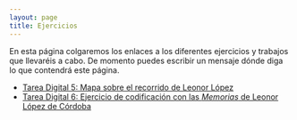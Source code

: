 ```yaml
---
layout: page
title: Ejercicios
---
```


En esta página colgaremos los enlaces a los diferentes ejercicios y trabajos que llevaréis a cabo. De momento puedes escribir un mensaje dónde diga lo que contendrá este página. 

- [Tarea Digital 5: Mapa sobre el recorrido de Leonor López](https://miladvh.github.io/ejercicios/mapa.html)
- [Tarea Digital 6: Ejercicio de codificación con las *Memorias* de Leonor López de Córdoba](https://miladvh.github.io/ejercicios/codigo/llc.html)
